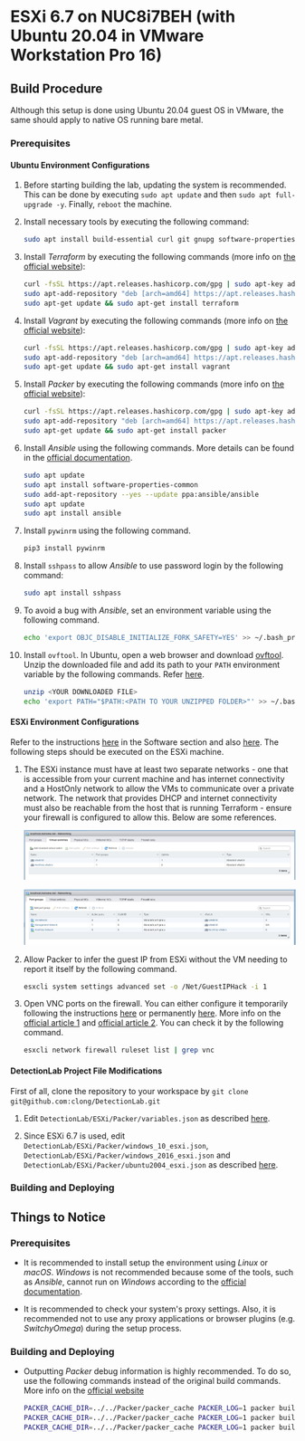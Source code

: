 # ESXi 6.7 on NUC8i7BEH (with Ubuntu 20.04 in VMware Workstation Pro 16)

## Build Procedure

Although this setup is done using Ubuntu 20.04 guest OS in VMware, the same should apply to native OS running bare metal.

### Prerequisites

#### Ubuntu Environment Configurations

1. Before starting building the lab, updating the system is recommended. This can be done by executing `sudo apt update` and then `sudo apt full-upgrade -y`. Finally, `reboot` the machine.

2. Install necessary tools by executing the following command:

   ```bash
   sudo apt install build-essential curl git gnupg software-properties-common
   ```

3. Install *Terraform* by executing the following commands (more info on [the official website](https://www.terraform.io/downloads)):

   ```bash
   curl -fsSL https://apt.releases.hashicorp.com/gpg | sudo apt-key add -
   sudo apt-add-repository "deb [arch=amd64] https://apt.releases.hashicorp.com $(lsb_release -cs) main"
   sudo apt-get update && sudo apt-get install terraform
   ```

4. Install *Vagrant* by executing the following commands (more info on [the official website](https://www.vagrantup.com/downloads)):

   ```bash
   curl -fsSL https://apt.releases.hashicorp.com/gpg | sudo apt-key add -
   sudo apt-add-repository "deb [arch=amd64] https://apt.releases.hashicorp.com $(lsb_release -cs) main"
   sudo apt-get update && sudo apt-get install vagrant
   ```

5. Install *Packer* by executing the following commands (more info on [the official website](https://www.packer.io/downloads)):

   ```bash
   curl -fsSL https://apt.releases.hashicorp.com/gpg | sudo apt-key add -
   sudo apt-add-repository "deb [arch=amd64] https://apt.releases.hashicorp.com $(lsb_release -cs) main"
   sudo apt-get update && sudo apt-get install packer
   ```

6. Install *Ansible* using the following commands. More details can be found in the [official documentation](https://docs.ansible.com/ansible/latest/installation_guide/intro_installation.html).

   ```bash
   sudo apt update
   sudo apt install software-properties-common
   sudo add-apt-repository --yes --update ppa:ansible/ansible
   sudo apt update
   sudo apt install ansible
   ```

7. Install `pywinrm` using the following command.

   ```bash
   pip3 install pywinrm
   ```

8. Install `sshpass` to allow *Ansible* to use password login by the following command:

   ```bash
   sudo apt install sshpass
   ```

9. To avoid a bug with *Ansible*, set an environment variable using the following command.

   ```bash
   echo 'export OBJC_DISABLE_INITIALIZE_FORK_SAFETY=YES' >> ~/.bash_profile
   ```

10. Install `ovftool`. In Ubuntu, open a web browser and download [ovftool](https://developer.vmware.com/web/tool/4.4.0/ovf). Unzip the downloaded file and add its path to your `PATH` environment variable by the following commands. Refer [here](https://docs.vmware.com/en/VMware-Telco-Cloud-Operations/1.4.0/deployment-guide-140/GUID-95301A42-F6F6-4BA9-B3A0-A86A268754B6.html).

    ```bash
    unzip <YOUR DOWNLOADED FILE>
    echo 'export PATH="$PATH:<PATH TO YOUR UNZIPPED FOLDER>"' >> ~/.bash_profile
    ```

#### ESXi Environment Configurations

Refer to the instructions [here](https://clo.ng/blog/detectionlab-on-esxi/) in the Software section and also [here](https://nickcharlton.net/posts/using-packer-esxi-6.html). The following steps should be executed on the ESXi machine.

1. The ESXi instance must have at least two separate networks - one that is accessible from your current machine and has internet connectivity and a HostOnly network to allow the VMs to communicate over a private network. The network that provides DHCP and internet connectivity must also be reachable from the host that is running Terraform - ensure your firewall is configured to allow this. Below are some references.

   ![vSwitch](./img/DetectionLab/ESXi_vSwitch.jpg)

   ![Network](./img/DetectionLab/ESXi_Network.jpg)

2. Allow Packer to infer the guest IP from ESXi without the VM needing to report it itself by the following command.

   ```bash
   esxcli system settings advanced set -o /Net/GuestIPHack -i 1
   ```

3. Open VNC ports on the firewall. You can either configure it temporarily following the instructions [here](https://nickcharlton.net/posts/using-packer-esxi-6.html) or permanently [here](https://github.com/sukster/ESXi-Packer-VNC). More info on the [official article 1](https://kb.vmware.com/s/article/2008226) and [official article 2](https://kb.vmware.com/s/article/2043564). You can check it by the following command.

   ```bash
   esxcli network firewall ruleset list | grep vnc
   ```

#### DetectionLab Project File Modifications

First of all, clone the repository to your workspace by `git clone git@github.com:clong/DetectionLab.git`

1. Edit `DetectionLab/ESXi/Packer/variables.json` as described [here](https://detectionlab.network/deployment/esxi/#steps).

2. Since ESXi 6.7 is used, edit `DetectionLab/ESXi/Packer/windows_10_esxi.json`, `DetectionLab/ESXi/Packer/windows_2016_esxi.json` and `DetectionLab/ESXi/Packer/ubuntu2004_esxi.json` as described [here](https://detectionlab.network/deployment/esxi/#special-configuration-for-esxi-6x).

### Building and Deploying

## Things to Notice

### Prerequisites

- It is recommended to install setup the environment using *Linux* or *macOS*. *Windows* is not recommended because some of the tools, such as *Ansible*, cannot run on *Windows* according to the [official documentation](https://docs.ansible.com/ansible/latest/user_guide/windows_faq.html#can-ansible-run-on-windows).

- It is recommended to check your system's proxy settings. Also, it is recommended not to use any proxy applications or browser plugins (e.g. *SwitchyOmega*) during the setup process.

### Building and Deploying

- Outputting *Packer* debug information is highly recommended. To do so, use the following commands instead of the original build commands. More info on the [official website](https://www.packer.io/docs/debugging)

  ```bash
  PACKER_CACHE_DIR=../../Packer/packer_cache PACKER_LOG=1 packer build -var-file variables.json windows_10_esxi.json &> logs/packer_build_win10.log
  PACKER_CACHE_DIR=../../Packer/packer_cache PACKER_LOG=1 packer build -var-file variables.json windows_2016_esxi.json &> logs/packer_build_winserver2016.log
  PACKER_CACHE_DIR=../../Packer/packer_cache PACKER_LOG=1 packer build -var-file variables.json ubuntu2004_esxi.json &> logs/packer_build_ubuntu20.log
  ```
